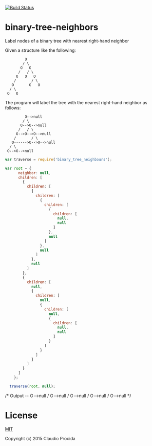 [![Build Status](https://travis-ci.org/claudiopro/binary-tree-neighbors.svg?branch=master)](https://travis-ci.org/claudiopro/binary-tree-neighbors)

# binary-tree-neighbors

Label nodes of a binary tree with nearest right-hand neighbor

Given a structure like the following:

```
         O
        / \
       O   O
      /   / \
     O   O   O
    /       / \
   O       O   O
  / \
 O   O
```

The program will label the tree with the nearest right-hand neighbor as follows:

```
         O-->null
        / \
       O-->O-->null
      /   / \
     O-->O-->O-->null
    /       / \
   O------>O-->O-->null
  / \
 O-->O-->null
```

```js
var traverse = require('binary_tree_neighbours');

var root = {
      neighbor: null,
      children: [
        {
          children: [
            {
              children: [
                {
                  children: [
                    {
                      children: [
                        null,
                        null
                      ]
                    },
                    null
                  ]
                },
                null
              ]
            },
            null
          ]
        },
        {
          children: [
            null,
            {
              children: [
                null,
                {
                  children: [
                    null,
                    {
                      children: [
                        null,
                        null
                      ]
                    }
                  ]
                }
              ]
            }
          ]
        }
      ]
    };

  traverse(root, null);

```

/* Output --
        O-->null
       /
      O-->null
     /
    O-->null
   /
  O-->null
 /
O-->null
*/

# License

[MIT](http://opensource.org/licenses/MIT)

Copyright (c) 2015 Claudio Procida
